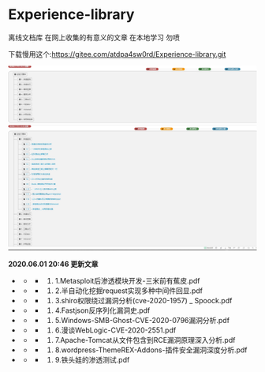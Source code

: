 # Experience-library

离线文档库
在网上收集的有意义的文章
在本地学习
勿喷

下载慢用这个:https://gitee.com/atdpa4sw0rd/Experience-library.git

![预览](https://github.com/atdpa4sw0rd/Experience-library/blob/master/Snipaste_2020-06-01_13-14-45.jpg)
![预览](https://github.com/atdpa4sw0rd/Experience-library/blob/master/Snipaste_2020-06-01_13-15-12.jpg)

 **2020.06.01 20:46 更新文章** 
- - - 1. 1.Metasploit后渗透模块开发-三米前有蕉皮.pdf
- - - 1. 2.半自动化挖掘request实现多种中间件回显.pdf
- - - 1. 3.shiro权限绕过漏洞分析(cve-2020-1957) _ Spoock.pdf
- - - 1. 4.Fastjson反序列化漏洞史.pdf
- - - 1. 5.Windows-SMB-Ghost-CVE-2020-0796漏洞分析.pdf
- - - 1. 6.漫谈WebLogic-CVE-2020-2551.pdf
- - - 1. 7.Apache-Tomcat从文件包含到RCE漏洞原理深入分析.pdf
- - - 1. 8.wordpress-ThemeREX-Addons-插件安全漏洞深度分析.pdf
- - - 1. 9.铁头娃的渗透测试.pdf
